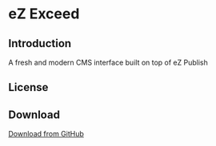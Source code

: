 eZ Exceed
=========

## <a id="introduction" href="#introduction"></a> Introduction

A fresh and modern CMS interface built on top of eZ Publish

## <a id="license" href="#license"></a> License

## <a id="download" href="#download"></a> Download
[Download from GitHub](https://github.com/KeyteqLabs/ezexceed "eZ Exceed at GitHub")
